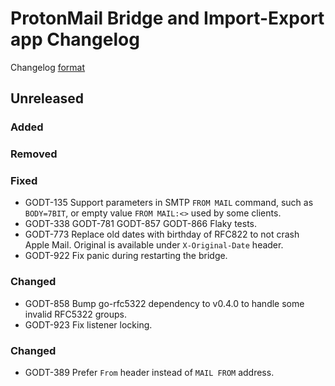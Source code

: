 # ProtonMail Bridge and Import-Export app Changelog

Changelog [format](http://keepachangelog.com/en/1.0.0/)

## Unreleased

### Added

### Removed

### Fixed
* GODT-135 Support parameters in SMTP `FROM MAIL` command, such as `BODY=7BIT`, or empty value `FROM MAIL:<>` used by some clients.
* GODT-338 GODT-781 GODT-857 GODT-866 Flaky tests.
* GODT-773 Replace old dates with birthday of RFC822 to not crash Apple Mail. Original is available under `X-Original-Date` header.
* GODT-922 Fix panic during restarting the bridge.

### Changed
* GODT-858 Bump go-rfc5322 dependency to v0.4.0 to handle some invalid RFC5322 groups.
* GODT-923 Fix listener locking.

### Changed
* GODT-389 Prefer `From` header instead of `MAIL FROM` address.
